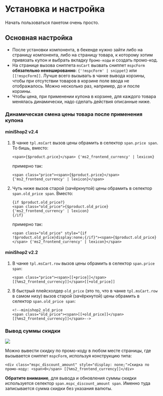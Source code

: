 # Установка и настройка

Начать пользоваться пакетом очень просто.

## Основная настройка

* После установки компонента, в бекенде нужно зайти либо на страницу компонента, либо на страницу товара, к которому хотим привязать купон и выбрать вкладку `Промо-коды` и создать промо-код.
* На странице вызова сниппета `msCart` вызвать сниппет `mspcForm` **обязательно некешированно**: `{'!mspcForm' | snippet}` или `[[!mspcForm]]`. Лучше всего вызывать в чанке вывода корзины, чтобы при отсутствии товаров в корзине поле ввода не отображалось. Можно несколько раз, например, до и после корзины.
* Чтобы цена, при применении купона в корзине, для каждого товара менялась динамически, надо сделать действия описанные ниже.

### Динамическая смена цены товара после применения купона

#### miniShop2 v2.4

1. В  чанке `tpl.msCart` вызов цены обрамить в селектор `span.price span`.
   То бишь, вместо:

   ```fenom
   <span>{$product.price}</span> {'ms2_frontend_currency' | lexicon}
   ```

   примерно так:

   ```fenom
   <span class="price"><span>{$product.price}</span> {'ms2_frontend_currency' | lexicon}</span>
   ```

2. Чуть ниже вызов старой (зачёркнутой) цены обрамить в селектор `span.old_price span`.
   Вместо:

   ```fenom
   {if $product.old_price?}
   <span class="old_price">{$product.old_price} {'ms2_frontend_currency' | lexicon}
   {/if}
   ```

   примерно так:

   ```fenom
   <span class="old_price" style="{if !$product.old_price}display:none;{/if}"><span>{$product.old_price}</span> {'ms2_frontend_currency' | lexicon}</span>
   ```

#### miniShop2 v2.2

1. В чанке `tpl.msCart.row` вызов цены обрамить в селектор `span.price span`:

   ```modx
   <span class="price"><span>[[+price]]</span> [[%ms2_frontend_currency]]</span>[[+old_price]]
   ```

2. В быстрый плейсхолдер `old_price` (это то, что в чанке `tpl.msCart.row` в самом низу) вызов старой (зачёркнутой) цены обрамить в селектор `span.old_price span`:

   ```modx
   <!--minishop2_old_price
   <span class="old_price"><span>[[+old_price]]</span> [[%ms2_frontend_currency]]</span>-->
   ```

### Вывод суммы скидки

[![](https://file.modx.pro/files/4/f/4/4f4ee223deb3b63c55574620e8c1795e.png)](https://file.modx.pro/files/4/f/4/4f4ee223deb3b63c55574620e8c1795e.png)

Можно вывести скидку по промо-коду в любом месте страницы, где вызывается сниппет `mspcForm`, используя конструкцию типа:

```modx
<div class="mspc_discount_amount" style="display: none;">Скидка по промо-коду: <span>0</span> [[%ms2_frontend_currency]]</div>
```

**Обратите внимание**, для вывода и обновления суммы скидки используется селектор `span.mspc_discount_amount span`. Именно туда записывается сумма скидки без указания валюты.
